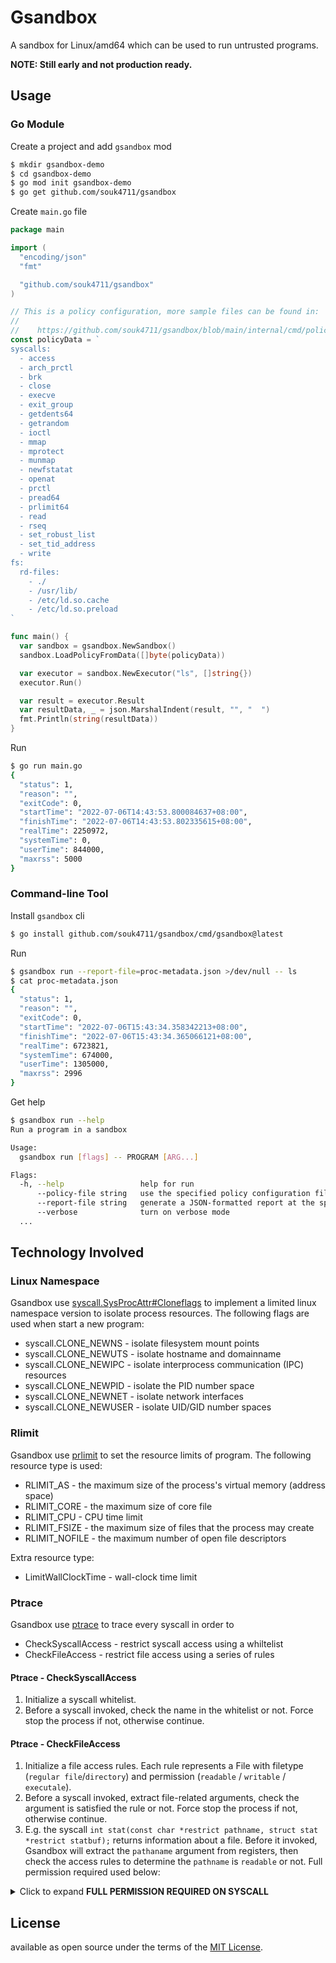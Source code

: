 # Gsandbox

A sandbox for Linux/amd64 which can be used to run untrusted programs.

**NOTE: Still early and not production ready.**

## Usage

### Go Module

Create a project and add `gsandbox` mod

```sh
$ mkdir gsandbox-demo
$ cd gsandbox-demo
$ go mod init gsandbox-demo
$ go get github.com/souk4711/gsandbox
```

Create `main.go` file

```go
package main

import (
  "encoding/json"
  "fmt"

  "github.com/souk4711/gsandbox"
)

// This is a policy configuration, more sample files can be found in:
//
//    https://github.com/souk4711/gsandbox/blob/main/internal/cmd/policies/
const policyData = `
syscalls:
  - access
  - arch_prctl
  - brk
  - close
  - execve
  - exit_group
  - getdents64
  - getrandom
  - ioctl
  - mmap
  - mprotect
  - munmap
  - newfstatat
  - openat
  - prctl
  - pread64
  - prlimit64
  - read
  - rseq
  - set_robust_list
  - set_tid_address
  - write
fs:
  rd-files:
    - ./
    - /usr/lib/
    - /etc/ld.so.cache
    - /etc/ld.so.preload
`

func main() {
  var sandbox = gsandbox.NewSandbox()
  sandbox.LoadPolicyFromData([]byte(policyData))

  var executor = sandbox.NewExecutor("ls", []string{})
  executor.Run()

  var result = executor.Result
  var resultData, _ = json.MarshalIndent(result, "", "  ")
  fmt.Println(string(resultData))
}
```

Run

```sh
$ go run main.go
{
  "status": 1,
  "reason": "",
  "exitCode": 0,
  "startTime": "2022-07-06T14:43:53.800084637+08:00",
  "finishTime": "2022-07-06T14:43:53.802335615+08:00",
  "realTime": 2250972,
  "systemTime": 0,
  "userTime": 844000,
  "maxrss": 5000
}
```

### Command-line Tool

Install `gsandbox` cli

```sh
$ go install github.com/souk4711/gsandbox/cmd/gsandbox@latest
```

Run

```sh
$ gsandbox run --report-file=proc-metadata.json >/dev/null -- ls
$ cat proc-metadata.json
{
  "status": 1,
  "reason": "",
  "exitCode": 0,
  "startTime": "2022-07-06T15:43:34.358342213+08:00",
  "finishTime": "2022-07-06T15:43:34.365066121+08:00",
  "realTime": 6723821,
  "systemTime": 674000,
  "userTime": 1305000,
  "maxrss": 2996
}
```

Get help

```sh
$ gsandbox run --help
Run a program in a sandbox

Usage:
  gsandbox run [flags] -- PROGRAM [ARG...]

Flags:
  -h, --help                 help for run
      --policy-file string   use the specified policy configuration file
      --report-file string   generate a JSON-formatted report at the specified location
      --verbose              turn on verbose mode
  ...
```

## Technology Involved

### Linux Namespace

Gsandbox use [syscall.SysProcAttr#Cloneflags] to implement a limited linux namespace version to isolate
process resources. The following flags are used when start a new program:

  * syscall.CLONE_NEWNS - isolate filesystem mount points
  * syscall.CLONE_NEWUTS - isolate hostname and domainname
  * syscall.CLONE_NEWIPC - isolate interprocess communication (IPC) resources
  * syscall.CLONE_NEWPID - isolate the PID number space
  * syscall.CLONE_NEWNET - isolate network interfaces
  * syscall.CLONE_NEWUSER - isolate UID/GID number spaces

### Rlimit

Gsandbox use [prlimit] to set the resource limits of program. The following resource type is used:

  * RLIMIT_AS - the maximum size of the process's virtual memory (address space)
  * RLIMIT_CORE - the maximum size of core file
  * RLIMIT_CPU - CPU time limit
  * RLIMIT_FSIZE - the maximum size of files that the process may create
  * RLIMIT_NOFILE - the maximum number of open file descriptors

Extra resource type:

  * LimitWallClockTime - wall-clock time limit

### Ptrace

Gsandbox use [ptrace] to trace every syscall in order to

  * CheckSyscallAccess - restrict syscall access using a whiltelist
  * CheckFileAccess - restrict file access using a series of rules

#### Ptrace - CheckSyscallAccess

  1. Initialize a syscall whitelist.
  2. Before a syscall invoked, check the name in the whitelist or not. Force stop the process if
     not, otherwise continue.

#### Ptrace - CheckFileAccess

  1. Initialize a file access rules. Each rule represents a File with filetype (`regular file`/`directory`)
     and permission (`readable` / `writable` / `executale`).
  2. Before a syscall invoked, extract file-related arguments, check the argument is satisfied the
     rule or not. Force stop the process if not, otherwise continue.
  3. E.g. the syscall `int stat(const char *restrict pathname, struct stat *restrict statbuf);` returns information
     about a file. Before it invoked, Gsandbox will extract the `pathaname` argument from registers, then check the
     access rules to determine the `pathname` is `readable` or not. Full permission required used below:

  <details>
  <summary>Click to expand <b>FULL PERMISSION REQUIRED ON SYSCALL</b></summary>

  | syscall name     | permission required on `path`/`fd`       | manipulate `fd` table  |
  |------------------|------------------------------------------|------------------------|
  | read             | readable                                 |                        |
  | write            | writable                                 |                        |
  | open             | readable/writable depends on `flags`     | add                    |
  | openat           | readable/writable depends on `flags`     | add                    |
  | creat            | writable                                 | add                    |
  | stat             | readble                                  |                        |
  | fstat            | readble                                  |                        |
  | lstat            | readble                                  |                        |
  | newfstatat       | readble                                  |                        |
  | statx            | readble                                  |                        |
  | access           | readble                                  |                        |
  | faccessat        | readble                                  |                        |
  | faccessat2       | readble                                  |                        |
  | rename           | writable required on `newpath`/`oldpath` |                        |
  | renameat         | writable required on `newpath`/`oldpath` |                        |
  | renameat2        | writable required on `newpath`/`oldpath` |                        |
  | chdir            | readble                                  |                        |
  | fchdir           | readble                                  |                        |
  | mkdir            | writable                                 |                        |
  | mkdirat          | writable                                 |                        |
  | readlink         | readable                                 |                        |
  | readlinkat       | readable                                 |                        |
  | link             | writable required on `newpath`/`oldpath` |                        |
  | linkat           | writable required on `newpath`/`oldpath` |                        |
  | symlink          | writable required on `newpath`/`oldpath` |                        |
  | symlinkat        | writable required on `newpath`/`oldpath` |                        |
  | unlink           | writable                                 |                        |
  | unlinkat         | writable                                 |                        |
  | chmod            | writable                                 |                        |
  | fchmod           | writable                                 |                        |
  | fchmodat         | writable                                 |                        |
  | statfs           | readable                                 |                        |
  | fstatfs          | readable                                 |                        |
  | getxattr         | readable                                 |                        |
  | lgetxattr        | readable                                 |                        |
  | fgetxattr        | readable                                 |                        |
  | execve           | executale                                |                        |
  | execveat         | executale                                |                        |
  | close            | none                                     | remove                 |
  | pipe             | none                                     | add                    |
  | pipe2            | none                                     | add                    |
  | dup              | none                                     | add                    |
  | dup2             | none                                     | add                    |
  | dup3             | none                                     | add                    |
  | fcntl            | none                                     | add                    |
  | anything else    | unchecked                                |                        |
  </details>

## License

available as open source under the terms of the [MIT License](https://opensource.org/licenses/MIT).


[syscall.SysProcAttr#Cloneflags]:https://pkg.go.dev/syscall#SysProcAttr
[prlimit]:https://man7.org/linux/man-pages/man2/prlimit.2.html
[ptrace]:https://man7.org/linux/man-pages/man2/ptrace.2.html
[read(2)]:https://man7.org/linux/man-pages/man2/read.2.html
